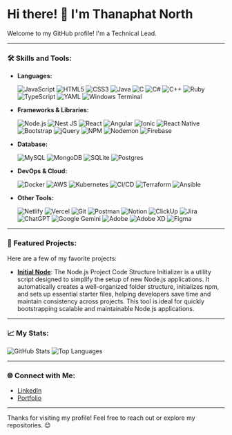 # Hi there! 👋 I'm Thanaphat North

Welcome to my GitHub profile! I'm a Technical Lead.

---

### 🛠️ Skills and Tools:
- **Languages:**
  
  ![JavaScript](https://img.shields.io/badge/JavaScript-F7DF1E?style=flat&logo=javascript&logoColor=black)
  ![HTML5](https://img.shields.io/badge/HTML5-E34F26?style=flat&logo=html5&logoColor=white)
  ![CSS3](https://img.shields.io/badge/CSS3-1572B6?style=flat&logo=css3&logoColor=white)
  ![Java](https://img.shields.io/badge/Java-007396?style=flat&logo=java&logoColor=white)
  ![C](https://img.shields.io/badge/c-%2300599C.svg?style=flat&logo=c&logoColor=white)
  ![C#](https://img.shields.io/badge/c%23-%23239120.svg?style=flat&logo=csharp&logoColor=white)
  ![C++](https://img.shields.io/badge/c++-%2300599C.svg?style=flat&logo=c%2B%2B&logoColor=white)
  ![Ruby](https://img.shields.io/badge/ruby-%23CC342D.svg?style=flat&logo=ruby&logoColor=white)
  ![TypeScript](https://img.shields.io/badge/typescript-%23007ACC.svg?style=flat&logo=typescript&logoColor=white)
  ![YAML](https://img.shields.io/badge/yaml-%23ffffff.svg?style=flat&logo=yaml&logoColor=151515)
  ![Windows Terminal](https://img.shields.io/badge/Windows%20Terminal-%234D4D4D.svg?style=flat&logo=windows-terminal&logoColor=white)


- **Frameworks & Libraries:**
  
  ![Node.js](https://img.shields.io/badge/Node.js-339933?style=flat&logo=node.js&logoColor=white)
  ![Nest JS](https://img.shields.io/badge/-NestJs-ea2845?style=flat&logo=nestjs&logoColor=white)
  ![React](https://img.shields.io/badge/React-61DAFB?style=flat&logo=react&logoColor=black)
  ![Angular](https://img.shields.io/badge/Angular-DD0031?style=flat&logo=angular&logoColor=white)
  ![Ionic](https://img.shields.io/badge/Ionic-3880FF?style=flat&logo=ionic&logoColor=white)
  ![React Native](https://img.shields.io/badge/React_Native-61DAFB?style=flat&logo=react&logoColor=black)
  ![Bootstrap](https://img.shields.io/badge/bootstrap-%238511FA.svg?style=flat&logo=bootstrap&logoColor=white)
  ![jQuery](https://img.shields.io/badge/jquery-%230769AD.svg?style=flat&logo=jquery&logoColor=white)
  ![NPM](https://img.shields.io/badge/NPM-%23CB3837.svg?style=flat&logo=npm&logoColor=white)
  ![Nodemon](https://img.shields.io/badge/NODEMON-%23323330.svg?style=flat&logo=nodemon&logoColor=%BBDEAD)
  ![Firebase](https://img.shields.io/badge/firebase-%23039BE5.svg?style=flat&logo=firebase)


- **Database:**

  ![MySQL](https://img.shields.io/badge/mysql-4479A1.svg?style=flat&logo=mysql&logoColor=white)
  ![MongoDB](https://img.shields.io/badge/MongoDB-%234ea94b.svg?style=flat&logo=mongodb&logoColor=white)
  ![SQLite](https://img.shields.io/badge/sqlite-%2307405e.svg?style=flat&logo=sqlite&logoColor=white)
  ![Postgres](https://img.shields.io/badge/postgres-%23316192.svg?style=flat&logo=postgresql&logoColor=white)

  
- **DevOps & Cloud:**
  
  ![Docker](https://img.shields.io/badge/Docker-2496ED?style=flat&logo=docker&logoColor=white)
  ![AWS](https://img.shields.io/badge/AWS-232F3E?style=flat&logo=amazon-aws&logoColor=white)
  ![Kubernetes](https://img.shields.io/badge/Kubernetes-326CE5?style=flat&logo=kubernetes&logoColor=white)
  ![CI/CD](https://img.shields.io/badge/CI%2FCD-239120?style=flat&logo=github-actions&logoColor=white)
  ![Terraform](https://img.shields.io/badge/Terraform-623CE4?style=flat&logo=terraform&logoColor=white)
  ![Ansible](https://img.shields.io/badge/Ansible-EE0000?style=flat&logo=ansible&logoColor=white)

- **Other Tools:**
  
  ![Netlify](https://img.shields.io/badge/netlify-%23000000.svg?style=flat&logo=netlify&logoColor=#00C7B7)
  ![Vercel](https://img.shields.io/badge/vercel-%23000000.svg?style=flat&logo=vercel&logoColor=white)
  ![Git](https://img.shields.io/badge/Git-F05032?style=flat&logo=git&logoColor=white)
  ![Postman](https://img.shields.io/badge/Postman-FF6C37?style=flat&logo=postman&logoColor=white)
  ![Notion](https://img.shields.io/badge/Notion-000000?style=flat&logo=notion&logoColor=white)
  ![ClickUp](https://img.shields.io/badge/ClickUp-7B68EE?style=flat&logo=clickup&logoColor=white)
  ![Jira](https://img.shields.io/badge/Jira-0052CC?style=flat&logo=jira&logoColor=white)
  ![ChatGPT](https://img.shields.io/badge/chatGPT-74aa9c?style=flat&logo=openai&logoColor=white)
  ![Google Gemini](https://img.shields.io/badge/google%20gemini-8E75B2?style=flat&logo=google%20gemini&logoColor=white)
  ![Adobe](https://img.shields.io/badge/adobe-%23FF0000.svg?style=flat&logo=adobe&logoColor=white)
  ![Adobe XD](https://img.shields.io/badge/Adobe%20XD-470137?style=flat&logo=Adobe%20XD&logoColor=#FF61F6)
  ![Figma](https://img.shields.io/badge/figma-%23F24E1E.svg?style=flat&logo=figma&logoColor=white)


---

### 🚀 Featured Projects:
Here are a few of my favorite projects:
- [**Initial Node**](https://github.com/ThanaphatNorth/initial-node-js): The Node.js Project Code Structure Initializer is a utility script designed to simplify the setup of new Node.js applications. It automatically creates a well-organized folder structure, initializes npm, and sets up essential starter files, helping developers save time and maintain consistency across projects. This tool is ideal for quickly bootstrapping scalable and maintainable Node.js applications.

---

### 📈 My Stats:
![GitHub Stats](https://github-readme-stats.vercel.app/api?username=ThanaphatNorth&show_icons=true&theme=radical)
![Top Languages](https://github-readme-stats.vercel.app/api/top-langs/?username=ThanaphatNorth&layout=compact&theme=radical)

---

### 🌐 Connect with Me:
- [LinkedIn](https://www.linkedin.com/in/thanaphat-chirutpadathorn/)
- [Portfolio](https://thanaphat-north.com/)

---

Thanks for visiting my profile! Feel free to reach out or explore my repositories. 😊
